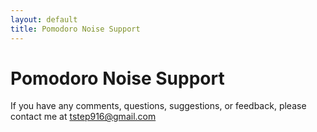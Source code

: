 ```yaml
---
layout: default
title: Pomodoro Noise Support
---
```


# Pomodoro Noise Support

If you have any comments, questions, suggestions, or feedback, please contact me at tstep916@gmail.com
